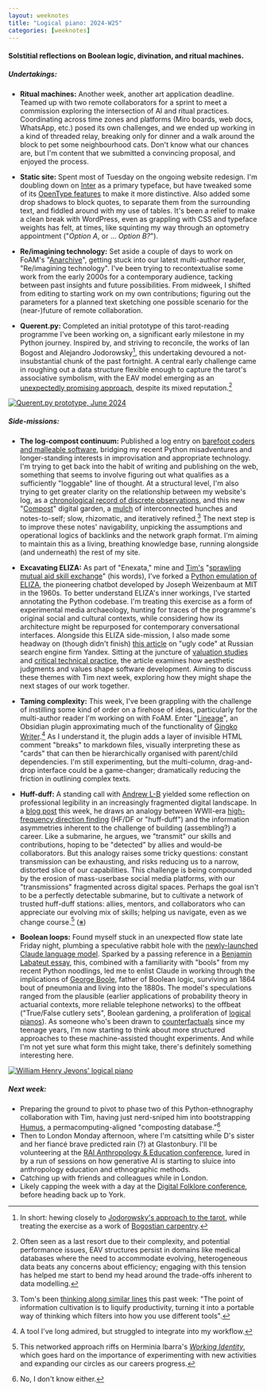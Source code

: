 ```yaml
---
layout: weeknotes  
title: "Logical piano: 2024-W25"
categories: [weeknotes]
---
```


#### Solstitial reflections on Boolean logic, divination, and ritual machines.

##### **Undertakings:**

- **Ritual machines:** Another week, another art application deadline. Teamed up with two remote collaborators for a sprint to meet a commission exploring the intersection of AI and ritual practices. Coordinating across time zones and platforms (Miro boards, web docs, WhatsApp, etc.) posed its own challenges, and we ended up working in a kind of threaded relay, breaking only for dinner and a walk around the block to pet some neighbourhood cats. Don't know what our chances are, but I'm content that we submitted a convincing proposal, and enjoyed the process.

- **Static site:** Spent most of Tuesday on the ongoing website redesign. I'm doubling down on [Inter](https://rsms.me/inter/) as a primary typeface, but have tweaked some of its [OpenType features](https://en.wikipedia.org/wiki/List_of_typographic_features#OpenType_typographic_features) to make it more distinctive. Also added some drop shadows to block quotes, to separate them from the surrounding text, and fiddled around with my use of tables. It's been a relief to make a clean break with WordPress, even as grappling with CSS and typeface weights has felt, at times, like squinting my way through an optometry appointment ("_Option A_, or … _Option B?_").

- **Re/imagining technology:** Set aside a couple of days to work on FoAM's "[Anarchive](https://fo.am/activities/anarchive/)", getting stuck into our latest multi-author reader, "Re/imagining technology". I've been trying to recontextualise some work from the early 2000s for a contemporary audience, tacking between past insights and future possibilities. From midweek, I shifted from editing to starting work on my own contributions; figuring out the parameters for a planned text sketching one possible scenario for the (near-)future of remote collaboration.

- **Querent.py:** Completed an initial prototype of this tarot-reading programme I've been working on, a significant early milestone in my Python journey. Inspired by, and striving to reconcile, the works of Ian Bogost and Alejandro Jodorowsky[^1], this undertaking devoured a not-insubstantial chunk of the past fortnight. A central early challenge came in roughing out a data structure flexible enough to capture the tarot's associative symbolism, with the EAV model emerging as an [unexpectedly promising approach](https://github.com/timcowlishaw/enxaneta/blob/main/documentation/working_notes/02_eav-data-model.md), despite its mixed reputation.[^2]

<a href="http://files.justinpickard.net/images/log/2024/06/querent-py-prototype.jpg"><img class="img-padded" src="http://files.justinpickard.net/images/log/2024/06/querent-py-prototype.jpg" alt="Querent.py prototype, June 2024"></a>

##### **Side-missions:**

- **The log-compost continuum:** Published a log entry on [barefoot coders and malleable software](https://justinpickard.net/log/2024/06/17/barefoot-and-malleable/), bridging my recent Python misadventures and longer-standing interests in improvisation and appropriate technology. I'm trying to get back into the habit of writing and publishing on the web, something that seems to involve figuring out what qualifies as a sufficiently "loggable" line of thought. At a structural level, I'm also trying to get greater clarity on the relationship between my website's log, as a [chronological record of discrete observations](https://justinpickard.net/log/2023/04/20/binnacle/), and this new "[Compost](https://justinpickard.net/compost/)" digital garden, a [mulch](https://maggieappleton.com/garden-history) of interconnected hunches and notes-to-self; slow, rhizomatic, and iteratively refined.[^3] The next step is to improve these notes' navigability, unpicking the assumptions and operational logics of backlinks and the network graph format. I'm aiming to maintain this as a living, breathing knowledge base, running alongside (and underneath) the rest of my site.

- **Excavating ELIZA:** As part of "Enexata," mine and [Tim's](https://www.timcowlishaw.co.uk/) "[sprawling mutual aid skill exchange](https://github.com/timcowlishaw/enxaneta)" (his words), I've forked a [Python emulation of ELIZA](https://github.com/wadetb/eliza), the pioneering chatbot developed by Joseph Weizenbaum at MIT in the 1960s. To better understand ELIZA's inner workings, I've started annotating the Python codebase. I'm treating this exercise as a form of experimental media archaeology, hunting for traces of the programme's original social and cultural contexts, while considering how its architecture might be repurposed for contemporary conversational interfaces. Alongside this ELIZA side-mission, I also made some headway on (though didn't finish) [this article](https://doi.org/10.1177/01622439241245746) on "ugly code" at Russian search engine firm Yandex. Sitting at the juncture of [valuation studies](https://justinpickard.net/compost/valuation/) and [critical technical practice](https://justinpickard.net/compost/critical-technical-practice/), the article examines how aesthetic judgments and values shape software development. Aiming to discuss these themes with Tim next week, exploring how they might shape the next stages of our work together.

- **Taming complexity:** This week, I've been grappling with the challenge of instilling some kind of order on a firehose of ideas, particularly for the multi-author reader I'm working on with FoAM. Enter "[Lineage](https://github.com/ycnmhd/obsidian-lineage)", an Obsidian plugin approximating much of the functionality of [Gingko Writer](https://gingkowriter.com/).[^4] As I understand it, the plugin adds a layer of invisible HTML comment "breaks" to markdown files, visually interpreting these as "cards" that can then be hierarchically organised with parent/child dependencies. I'm still experimenting, but the multi-column, drag-and-drop interface could be a game-changer; dramatically reducing the friction in outlining complex texts.

- **Huff-duff:** A standing call with [Andrew L-B](https://andrewlb.com/) yielded some reflection on professional legibility in an increasingly fragmented digital landscape. In a [blog post](https://andrewlb.com/blog/legible-work) this week, he draws an analogy between WWII-era [high-frequency direction finding](https://en.wikipedia.org/wiki/High-frequency_direction_finding) (HF/DF or "huff-duff") and the information asymmetries inherent to the challenge of building (assembling?) a career. Like a submarine, he argues, we "transmit" our skills and contributions, hoping to be "detected" by allies and would-be collaborators. But this analogy raises some tricky questions: constant transmission can be exhausting, and risks reducing us to a narrow, distorted slice of our capabilities. This challenge is being compounded by the erosion of mass-userbase social media platforms, with our "transmissions" fragmented across digital spaces. Perhaps the goal isn't to be a perfectly detectable submarine, but to cultivate a network of trusted huff-duff stations: allies, mentors, and collaborators who can appreciate our evolving mix of skills; helping us navigate, even as we change course.[^5] ([※](https://mitpress.mit.edu/9780262581462/cognition-in-the-wild/))

- **Boolean loops:** Found myself stuck in an unexpected flow state late Friday night, plumbing a speculative rabbit hole with the [newly-launched Claude language model](https://www.anthropic.com/news/claude-3-5-sonnet). Sparked by a passing reference in a [Benjamin Labateut essay](https://harpers.org/archive/2024/07/the-gods-of-logic-benjamin-labatut-ai/), this, combined with a familiarity with "bools" from my recent Python noodlings, led me to enlist Claude in working through the implications of [George Boole](https://en.wikipedia.org/wiki/George_Boole), father of Boolean logic, surviving an 1864 bout of pneumonia and living into the 1880s. The model's speculations ranged from the plausible (earlier applications of probability theory in actuarial contexts, more reliable telephone networks) to the offbeat ("True/False cutlery sets", Boolean gardening, a proliferation of [logical pianos](https://computerhistory.org/blog/logical-piano-lessons/)). As someone who's been drawn to [counterfactuals](/compost/counterfactual-reasoning) since my teenage years, I'm now starting to think about more structured approaches to these machine-assisted thought experiments. And while I'm not yet sure what form this might take, there's definitely something interesting here.

<a href="https://ieeexplore.ieee.org/document/801529"><img class="img-padded" src="http://files.justinpickard.net/images/log/2024/06/jevons-logical-machine.jpg" alt="William Henry Jevons' logical piano"></a>

##### **Next week:**

- Preparing the ground to pivot to phase two of this Python-ethnography collaboration with Tim, having just nerd-sniped him into bootstrapping [Humus](https://github.com/timcowlishaw/humus), a permacomputing-aligned "composting database."[^6]
- Then to London Monday afternoon, where I'm catsitting while D's sister and her fiancé brave predicted rain (?) at Glastonbury. I'll be volunteering at the [RAI Anthropology & Education conference](https://therai.org.uk/conferences/anthropology-and-education), lured in by a run of sessions on how generative AI is starting to sluice into anthropology education and ethnographic methods.
- Catching up with friends and colleagues while in London.
- Likely capping the week with a day at the [Digital Folklore conference](https://folklore-society.com/event/digital-folklore-conference/), before heading back up to York.

[^1]: In short: hewing closely to [Jodorowsky's approach to the tarot](https://purple.fr/magazine/fw-2009-issue-12/psychomagic-alejandro-jodorowsky/), while treating the exercise as a work of [Bogostian carpentry](https://justinpickard.net/compost/bogostian-carpentry/).
[^2]: Often seen as a last resort due to their complexity, and potential performance issues, EAV structures persist in domains like medical databases where the need to accommodate evolving, heterogeneous data beats any concerns about efficiency; engaging with this tension has helped me start to bend my head around the trade-offs inherent to data modelling.
[^3]: Tom's been [thinking along similar lines](https://tmsullivan.co.uk/information-cultivation-1-%E2%80%94-principles) this past week: "The point of information cultivation is to liquify productivity, turning it into a portable way of thinking which filters into how you use different tools".
[^4]: A tool I've long admired, but struggled to integrate into my workflow.
[^5]: This networked approach riffs on Herminia Ibarra's _[Working Identity](https://herminiaibarra.com/working-identity-book/)_, which goes hard on the importance of experimenting with new activities and expanding our circles as our careers progress.
[^6]: No, I don't know either.